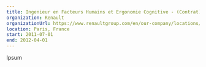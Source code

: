 ```yaml
---
title: Ingenieur en Facteurs Humains et Ergonomie Cognitive - (Contrat)
organization: Renault
organizationUrl: https://www.renaultgroup.com/en/our-company/locations/technocentre-2/
location: Paris, France
start: 2011-07-01
end: 2012-04-01
---
```


Ipsum